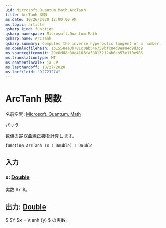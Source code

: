 ```yaml
---
uid: Microsoft.Quantum.Math.ArcTanh
title: ArcTanh 関数
ms.date: 10/26/2020 12:00:00 AM
ms.topic: article
qsharp.kind: function
qsharp.namespace: Microsoft.Quantum.Math
qsharp.name: ArcTanh
qsharp.summary: Computes the inverse hyperbolic tangent of a number.
ms.openlocfilehash: 1b1550ea3b781c0ab546759bfc84d8ea84d9d3c9
ms.sourcegitcommit: 29e0d88a30e4166fa580132124b0eb57e1f0e986
ms.translationtype: MT
ms.contentlocale: ja-JP
ms.lasthandoff: 10/27/2020
ms.locfileid: "92723274"
---
```

# <a name="arctanh-function"></a>ArcTanh 関数

名前空間: [Microsoft. Quantum. Math](xref:Microsoft.Quantum.Math)

パック [](https://nuget.org/packages/)


数値の逆双曲線正接を計算します。

```qsharp
function ArcTanh (x : Double) : Double
```


## <a name="input"></a>入力

### <a name="x--double"></a>x: [Double](xref:microsoft.quantum.lang-ref.double)

実数 $x $。



## <a name="output--double"></a>出力: [Double](xref:microsoft.quantum.lang-ref.double)

$ $Y $x = \t anh (y) $ の実数。